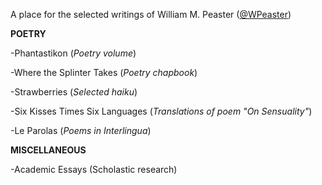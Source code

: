 A place for the selected writings of William M. Peaster ([@WPeaster](https://twitter.com/WPeaster))

<b>POETRY</b>

-Phantastikon (<i>Poetry volume</i>)

-Where the Splinter Takes (<i>Poetry chapbook</i>)

-Strawberries (<i>Selected haiku</i>)

-Six Kisses Times Six Languages (<i>Translations of poem "On Sensuality"</i>)

-Le Parolas (<i>Poems in Interlingua</i>)

<b>MISCELLANEOUS</b>

-Academic Essays (Scholastic research)
